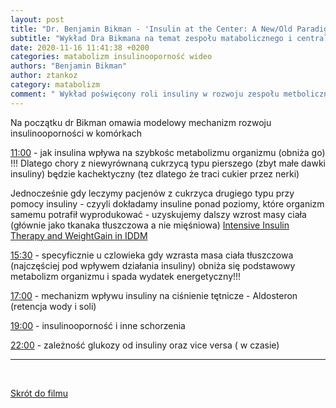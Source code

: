 ```yaml
---
layout: post
title: "Dr. Benjamin Bikman - 'Insulin at the Center: A New/Old Paradigm for Metabolic Syndrome'"
subtitle: "Wykład Dra Bikmana na temat zespołu matabolicznego i centralnej roli insuliny w tym procesie (WIDEO)"
date: 2020-11-16 11:41:38 +0200
categories: matabolizm insulinooporność wideo
authors: "Benjamin Bikman"
author: ztankoz
category: matabolizm
comment: " Wykład poświęcony roli insuliny w rozwoju zespołu metbolicznego  "
---
```


Na początku dr Bikman omawia modelowy mechanizm rozwoju insulinooporności w komórkach

[11:00](https://youtu.be/XDVvQFgkP44?t=660) - jak insulina wpływa na szybkośc metabolizmu organizmu (obniża go) !!! Dlatego chory z niewyrównaną cukrzycą typu pierszego (zbyt małe dawki insuliny) będzie kachektyczny (tez dlatego że traci cukier przez nerki)

Jednocześnie gdy leczymy pacjenów z cukrzyca drugiego typu przy pomocy insuliny - czyyli dokładamy insuline ponad poziomy, które organizm samemu potrafił wyprodukować - uzyskujemy dalszy wzrost masy ciała (głównie jako tkanaka tłuszczowa a nie mięśniowa)
[Intensive Insulin Therapy and WeightGain in IDDM](https://diabetes.diabetesjournals.org/content/42/12/1700)

[15:30](https://youtu.be/XDVvQFgkP44?t=925) - specyficznie u czlowieka gdy wzrasta masa ciała tłuszczowa (najczęściej pod wpływem działania insuliny) obniża się podstawowy metabolizm organizmu i spada wydatek energetyczny!!!

[17:00](https://youtu.be/XDVvQFgkP44?t=1030) - mechanizm wpływu insuliny na ciśnienie tętnicze - Aldosteron (retencja wody i soli)

[19:00](https://youtu.be/XDVvQFgkP44?t=1142) - insulinooporność i inne schorzenia

[22:00](https://youtu.be/XDVvQFgkP44?t=1321) - zależność glukozy od insuliny oraz vice versa ( w czasie)

<hr>
<br>

[Skrót do filmu](https://youtu.be/XDVvQFgkP44)
